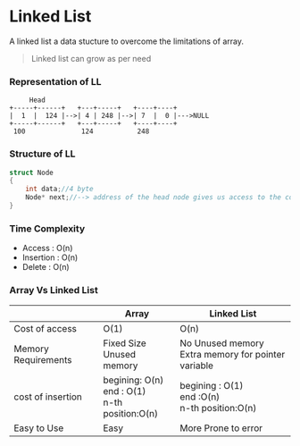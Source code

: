 # Linked List

A linked list a data stucture to overcome the limitations of array.

> Linked list can grow as per need

### Representation of LL

```
     Head
+-----+------+   +---+-----+   +----+----+
|  1  |  124 |-->| 4 | 248 |-->| 7  |  0 |--->NULL
+-----+------+   +---+-----+   +----+----+
 100              124           248
```

### Structure of LL

```C++
struct Node
{
    int data;//4 byte
    Node* next;//--> address of the head node gives us access to the complete list
}
```

### Time Complexity

- Access : O(n)
- Insertion : O(n)
- Delete : O(n)

### Array Vs Linked List

|                     | Array                                              | Linked List                                           |
| ------------------- | -------------------------------------------------- | ----------------------------------------------------- |
| Cost of access      | O(1)                                               | O(n)                                                  |
| Memory Requirements | Fixed Size<br>Unused memory                        | No Unused memory<br>Extra memory for pointer variable |
| cost of insertion   | begining: O(n)<br>end : O(1)<br>n-th position:O(n) | begining : O(1) <br> end :O(n)<br> n-th position:O(n) |
| Easy to Use         | Easy                                               | More Prone to error                                   |
